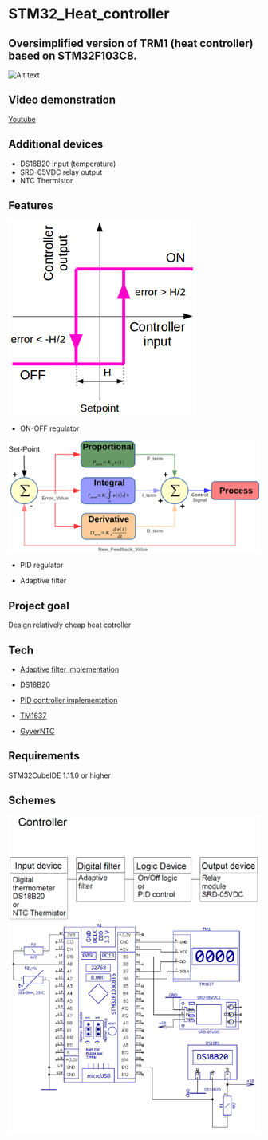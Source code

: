 # STM32_Heat_controller

## Oversimplified version of TRM1 (heat controller) based on STM32F103C8. 

![Alt text](Docs/Heat_controller.jpg)

## Video demonstration

[Youtube](https://youtu.be/MHSAD7J2xEI)

## Additional devices

- DS18B20 input (temperature)
- SRD-05VDC relay output
- NTC Thermistor

## Features

![Alt text](Docs/ON_OFF.png)
- ON-OFF regulator

![Alt text](Docs/PID.png)
- PID regulator

- Adaptive filter

## Project goal

Design relatively cheap heat cotroller

## Tech

- [Adaptive filter implementation](https://alexgyver.ru/lessons/filters/)

- [DS18B20](https://github.com/vtx22/STM32-DS18B20)

- [PID controller implementation](https://alexgyver.ru/lessons/pid/)

- [TM1637](https://github.com/UsefulElectronics/stm32-tm1637-library)

- [GyverNTC](https://github.com/GyverLibs/GyverNTC)

## Requirements

STM32CubeIDE 1.11.0 or higher

## Schemes

![Alt text](Docs/Structure.png)
![Alt text](Docs/Scheme.png)

